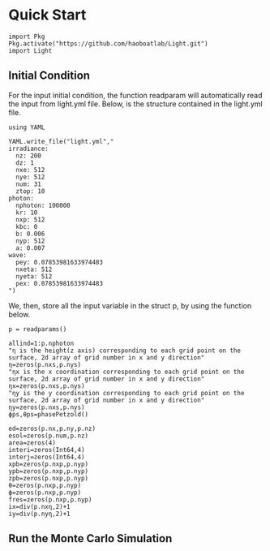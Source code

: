 # Quick Start
```@example 1
import Pkg 
Pkg.activate("https://github.com/haoboatlab/Light.git")
import Light
```
## Initial Condition 

For the input initial condition, the function readparam will automatically read the input from light.yml file. 
Below, is the structure contained in the light.yml file.

```@example 1
using YAML

YAML.write_file("light.yml","
irradiance:
  nz: 200
  dz: 1
  nxe: 512
  nye: 512
  num: 31
  ztop: 10
photon:
  nphoton: 100000
  kr: 10
  nxp: 512
  kbc: 0
  b: 0.006
  nyp: 512
  a: 0.007
wave:
  pey: 0.07853981633974483
  nxeta: 512
  nyeta: 512
  pex: 0.07853981633974483
")
```
We, then, store all the input variable in the struct p, by using the function below. 
```@example 1
p = readparams()
```
```@example 1
allind=1:p.nphoton
"η is the height(z axis) corresponding to each grid point on the surface, 2d array of grid number in x and y direction"
η=zeros(p.nxs,p.nys)
"ηx is the x coordination corresponding to each grid point on the surface, 2d array of grid number in x and y direction"
ηx=zeros(p.nxs,p.nys)
"ηy is the y coordination corresponding to each grid point on the surface, 2d array of grid number in x and y direction"
ηy=zeros(p.nxs,p.nys)
ϕps,θps=phasePetzold()
```

```@example 1
ed=zeros(p.nx,p.ny,p.nz)
esol=zeros(p.num,p.nz)
area=zeros(4)
interi=zeros(Int64,4)
interj=zeros(Int64,4)
xpb=zeros(p.nxp,p.nyp)
ypb=zeros(p.nxp,p.nyp)
zpb=zeros(p.nxp,p.nyp)
θ=zeros(p.nxp,p.nyp)
ϕ=zeros(p.nxp,p.nyp)
fres=zeros(p.nxp,p.nyp)
ix=div(p.nxη,2)+1
iy=div(p.nyη,2)+1
```


## Run the Monte Carlo Simulation
